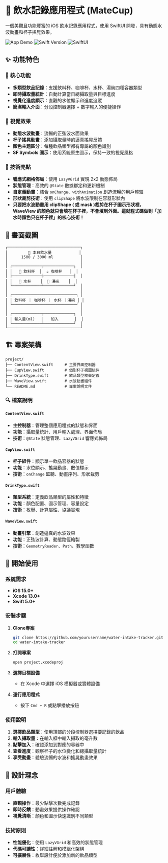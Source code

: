 # 🧊 飲水記錄應用程式 (MateCup)

一個美觀且功能豐富的 iOS 飲水記錄應用程式，使用 SwiftUI 開發，具有動態水波動畫和杯子搖晃效果。

![App Demo](https://img.shields.io/badge/Platform-iOS%2015%2B-blue)
![Swift Version](https://img.shields.io/badge/Swift-5.0-orange)
![SwiftUI](https://img.shields.io/badge/UI-SwiftUI-green)

## ✨ 功能特色

### 🎯 核心功能
- **多類型飲品記錄**：支援飲料杯、咖啡杯、水杯、湯碗四種容器類型
- **即時攝取量統計**：自動計算當日總攝取量與目標進度
- **視覺化進度顯示**：直觀的水位顯示和進度追蹤
- **簡潔輸入介面**：分段控制器選擇 + 數字輸入的便捷操作

### 🎨 視覺效果
- **動態水波動畫**：流暢的正弦波水面效果
- **杯子搖晃動畫**：添加攝取量時的逼真搖晃反饋
- **顏色主題區分**：每種飲品類型都有專屬的顏色識別
- **SF Symbols 圖示**：使用系統原生圖示，保持一致的視覺風格

### 🔧 技術亮點
- **響應式網格佈局**：使用 `LazyVGrid` 實現 2x2 動態佈局
- **狀態管理**：高效的 `@State` 數據綁定和更新機制
- **自定義動畫**：結合 `onChange`、`withAnimation` 創造流暢的用戶體驗
- **形狀裁剪技術**：使用 `clipShape` 將水波限制在容器形狀內
- **只要把水波動畫用 clipShape ( 或 mask )裁剪在杯子圖示形狀裡，WaveView 的顏色就只會填在杯子裡，不會填到外面。這就程式碼做到「加水時顏色只在杯子裡」的核心技術！**

## 📱 畫面截圖

```
┌────────────────────────────────┐
│         🧊 本日飲水量            │
│      1500 / 3000 ml            │
│                                │
│ ┌─────────────┬─────────────┐  │
│ │   🍷 飲料杯  │  ☕️ 咖啡杯   │  │
│ ├─────────────┼─────────────┤  │
│ │   🍺 水杯    │  🥣 湯碗    │  │
│ └─────────────┴─────────────┘  │
│                                │
│ ┌────────────────────────────┐ │
│ │ 飲料杯 ｜ 咖啡杯 ｜ 水杯 ｜湯碗 │ │ 
│ └────────────────────────────┘ │
│                                │
│ ┌─────────────┬─────────────┐  │
│ │ 輸入量(ml)   │   加入       │  │
│ └─────────────┴─────────────┘  │
└────────────────────────────────┘
```

## 🏗️ 專案架構

```
project/
├── ContentView.swift     # 主要界面控制器
├── CupView.swift         # 個別杯子視圖組件
├── DrinkType.swift       # 飲品類型枚舉定義
├── WaveView.swift        # 水波動畫組件
└── README.md             # 專案說明文件
```

### 🔍 檔案說明

#### `ContentView.swift`
- **主控制器**：管理整個應用程式的狀態和界面
- **功能**：攝取量統計、用戶輸入處理、界面佈局
- **技術**：`@State` 狀態管理、`LazyVGrid` 響應式佈局

#### `CupView.swift`
- **杯子組件**：顯示單一飲品容器的狀態
- **功能**：水位顯示、搖晃動畫、數值標示
- **技術**：`onChange` 監聽、動畫序列、形狀裁剪

#### `DrinkType.swift`
- **類型系統**：定義飲品類型的屬性和特徵
- **功能**：顏色配置、圖示管理、容量設定
- **技術**：枚舉、計算屬性、協議實現

#### `WaveView.swift`
- **動畫引擎**：創造逼真的水波效果
- **功能**：正弦波計算、動態路徑繪製
- **技術**：`GeometryReader`、`Path`、數學函數



## 🚀 開始使用

### 系統需求
- **iOS 15.0+**
- **Xcode 13.0+**
- **Swift 5.0+**

### 安裝步驟

1. **Clone專案**
   ```bash
   git clone https://github.com/yourusername/water-intake-tracker.git
   cd water-intake-tracker
   ```

2. **打開專案**
   ```bash
   open project.xcodeproj
   ```

3. **選擇目標設備**
   - 在 Xcode 中選擇 iOS 模擬器或實體設備

4. **運行應用程式**
   - 按下 `Cmd + R` 或點擊播放按鈕

### 使用說明

1. **選擇飲品類型**：使用頂部的分段控制器選擇要記錄的飲品
2. **輸入攝取量**：在輸入框中輸入攝取的毫升數
3. **點擊加入**：確認添加到對應的容器中
4. **查看進度**：觀察杯子的水位變化和總攝取量統計
5. **享受動畫**：體驗流暢的水波和搖晃動畫效果

## 🎯 設計理念

### 用戶體驗
- **直觀操作**：最少點擊次數完成記錄
- **即時反饋**：動畫效果提供操作確認
- **視覺清晰**：顏色和圖示快速識別不同類型

### 技術原則
- **性能優化**：使用 `LazyVGrid` 和高效的狀態管理
- **代碼可讀性**：詳細註解和模組化架構
- **可擴展性**：枚舉設計便於添加新的飲品類型
